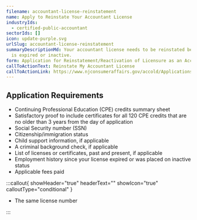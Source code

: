 ```yaml
---
filename: accountant-license-reinstatement
name: Apply to Reinstate Your Accountant License
industryIds:
  - certified-public-accountant
sectorIds: []
icon: update-purple.svg
urlSlug: accountant-license-reinstatement
summaryDescriptionMd: Your accountant license needs to be reinstated because it
  is expired or inactive.
form: Application for Reinstatement/Reactivation of Licensure as an Accountant
callToActionText: Reinstate My Accountant License
callToActionLink: https://www.njconsumeraffairs.gov/accold/Applications/Application-for-Reinstatement-Reactivation-of-Licensure.pdf
---
```


## Application Requirements

- Continuing Professional Education (CPE) credits summary sheet
- Satisfactory proof to include certificates for all 120 CPE credits that are no older than 3 years from the day of application
- Social Security number (SSN)
- Citizenship/immigration status
- Child support information, if applicable
- A criminal background check, if applicable
- List of licenses or certificates, past and present, if applicable
- Employment history since your license expired or was placed on inactive status
- Applicable fees paid

:::callout{ showHeader="true" headerText="" showIcon="true" calloutType="conditional" }

- The same license number

:::
